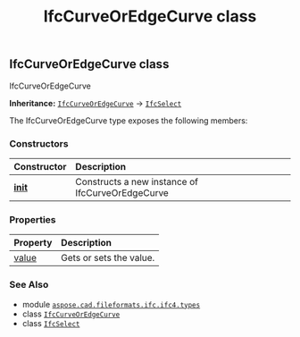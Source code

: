 ﻿---
title: IfcCurveOrEdgeCurve class
second_title: Aspose.CAD for Python via .NET API References
description: 
type: docs
weight: 300
url: /python-net/aspose.cad.fileformats.ifc.ifc4.types/ifccurveoredgecurve/
is_root: false
---

## IfcCurveOrEdgeCurve class

IfcCurveOrEdgeCurve



**Inheritance:** [`IfcCurveOrEdgeCurve`](/cad/python-net/aspose.cad.fileformats.ifc.ifc4.types/ifccurveoredgecurve) → 
[`IfcSelect`](/cad/python-net/aspose.cad.fileformats.ifc/ifcselect)



The IfcCurveOrEdgeCurve type exposes the following members:

### Constructors
| Constructor | Description |
| :- | :- |
| [__init__](/cad/python-net/aspose.cad.fileformats.ifc.ifc4.types/ifccurveoredgecurve/__init__/#) | Constructs a new instance of IfcCurveOrEdgeCurve |


### Properties
| Property | Description |
| :- | :- |
| [value](/cad/python-net/aspose.cad.fileformats.ifc.ifc4.types/ifccurveoredgecurve/value) | Gets or sets the value. |



### See Also
* module [`aspose.cad.fileformats.ifc.ifc4.types`](..)
* class [`IfcCurveOrEdgeCurve`](/cad/python-net/aspose.cad.fileformats.ifc.ifc4.types/ifccurveoredgecurve)
* class [`IfcSelect`](/cad/python-net/aspose.cad.fileformats.ifc/ifcselect)

